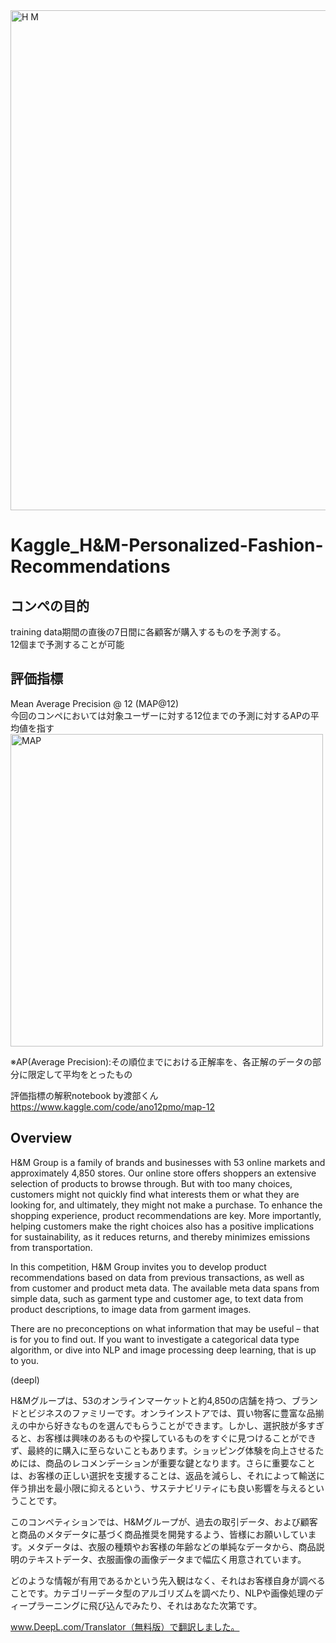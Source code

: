 <img width="800" alt="H M" src="https://user-images.githubusercontent.com/58076642/160087250-eb088ce0-4c0e-41c9-b893-50d911b12738.png">


# Kaggle_H&M-Personalized-Fashion-Recommendations 

## コンペの目的  
training data期間の直後の7日間に各顧客が購入するものを予測する。  
12個まで予測することが可能  

## 評価指標
Mean Average Precision @ 12 (MAP@12)  
今回のコンペにおいては対象ユーザーに対する12位までの予測に対するAPの平均値を指す  
<img width="500" alt="MAP" src="https://user-images.githubusercontent.com/58076642/160090369-712c9c43-cced-4bee-8a75-cfc2a4b13cff.png">  

※AP(Average Precision):その順位までにおける正解率を、各正解のデータの部分に限定して平均をとったもの

評価指標の解釈notebook by渡部くん  
https://www.kaggle.com/code/ano12pmo/map-12  

## Overview  
H&M Group is a family of brands and businesses with 53 online markets and approximately 4,850 stores. Our online store offers shoppers an extensive selection of products to browse through. But with too many choices, customers might not quickly find what interests them or what they are looking for, and ultimately, they might not make a purchase. To enhance the shopping experience, product recommendations are key. More importantly, helping customers make the right choices also has a positive implications for sustainability, as it reduces returns, and thereby minimizes emissions from transportation.

In this competition, H&M Group invites you to develop product recommendations based on data from previous transactions, as well as from customer and product meta data. The available meta data spans from simple data, such as garment type and customer age, to text data from product descriptions, to image data from garment images.

There are no preconceptions on what information that may be useful – that is for you to find out. If you want to investigate a categorical data type algorithm, or dive into NLP and image processing deep learning, that is up to you.

(deepl)  

H&Mグループは、53のオンラインマーケットと約4,850の店舗を持つ、ブランドとビジネスのファミリーです。オンラインストアでは、買い物客に豊富な品揃えの中から好きなものを選んでもらうことができます。しかし、選択肢が多すぎると、お客様は興味のあるものや探しているものをすぐに見つけることができず、最終的に購入に至らないこともあります。ショッピング体験を向上させるためには、商品のレコメンデーションが重要な鍵となります。さらに重要なことは、お客様の正しい選択を支援することは、返品を減らし、それによって輸送に伴う排出を最小限に抑えるという、サステナビリティにも良い影響を与えるということです。

このコンペティションでは、H&Mグループが、過去の取引データ、および顧客と商品のメタデータに基づく商品推奨を開発するよう、皆様にお願いしています。メタデータは、衣服の種類やお客様の年齢などの単純なデータから、商品説明のテキストデータ、衣服画像の画像データまで幅広く用意されています。

どのような情報が有用であるかという先入観はなく、それはお客様自身が調べることです。カテゴリーデータ型のアルゴリズムを調べたり、NLPや画像処理のディープラーニングに飛び込んでみたり、それはあなた次第です。

www.DeepL.com/Translator（無料版）で翻訳しました。


